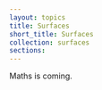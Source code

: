 ```yaml
---
layout: topics
title: Surfaces
short_title: Surfaces
collection: surfaces
sections:
---
```


Maths is coming.
